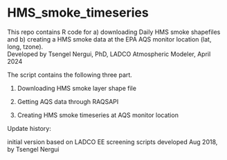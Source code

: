 # HMS_smoke_timeseries
This repo contains R code for a) downloading Daily HMS smoke shapefiles and b) creating a HMS smoke data at the EPA AQS monitor location (lat, long, tzone).  
Developed by Tsengel Nergui, PhD, LADCO Atmospheric Modeler, April 2024

The script contains the following three part.

1. Downloading HMS smoke layer shape file

2. Getting AQS data through RAQSAPI

3. Creating HMS smoke timeseries at AQS monitor location

Update history:

initial version based on LADCO EE screening scripts developed  Aug 2018, by Tsengel Nergui


